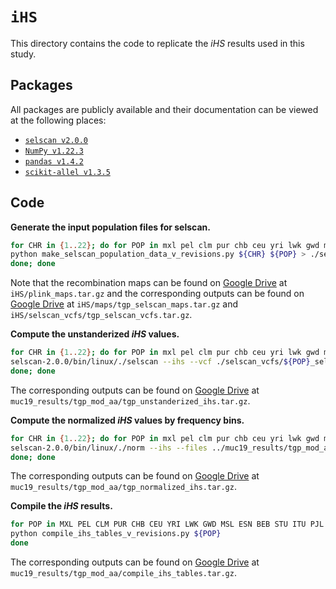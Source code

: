 # `iHS`

This directory contains the code to replicate the _iHS_ results used in this study.

## Packages

All packages are publicly available and their documentation can be viewed at the following places:

- [`selscan v2.0.0`](https://github.com/szpiech/selscan)
- [`NumPy v1.22.3`](https://numpy.org/doc/stable/reference/index.html)
- [`pandas v1.4.2`](https://pandas.pydata.org/docs/)
- [`scikit-allel v1.3.5`](https://scikit-allel.readthedocs.io/en/stable/index.html)

## Code

__Generate the input population files for selscan.__
```bash
for CHR in {1..22}; do for POP in mxl pel clm pur chb ceu yri lwk gwd msl esn beb stu itu pjl gih khv chs jpt cdx tsi ibs gbr fin; do
python make_selscan_population_data_v_revisions.py ${CHR} ${POP} > ./selscan_vcfs/${POP}_selscan_chr${CHR}.vcf
done; done
```
Note that the recombination maps can be found on [Google Drive](https://drive.google.com/drive/folders/1w1uz1a0-l9LwR6x3CKWPgPtT02F1uKzv?usp=sharing) at `iHS/plink_maps.tar.gz` and the corresponding outputs can be found on [Google Drive](https://drive.google.com/drive/folders/1w1uz1a0-l9LwR6x3CKWPgPtT02F1uKzv?usp=sharing) at `iHS/maps/tgp_selscan_maps.tar.gz` and `iHS/selscan_vcfs/tgp_selscan_vcfs.tar.gz`.


__Compute the unstanderized _iHS_ values.__
```bash
for CHR in {1..22}; do for POP in mxl pel clm pur chb ceu yri lwk gwd msl esn beb stu itu pjl gih khv chs jpt cdx tsi ibs gbr fin; do
selscan-2.0.0/bin/linux/./selscan --ihs --vcf ./selscan_vcfs/${POP}_selscan_chr${CHR}.vcf --map ./maps/${POP}_selscan_chr${CHR}.map --out ../muc19_results/tgp_mod_aa/${POP}_chr${CHR}
done; done
```
The corresponding outputs can be found on [Google Drive](https://drive.google.com/drive/folders/1w1uz1a0-l9LwR6x3CKWPgPtT02F1uKzv?usp=sharing) at `muc19_results/tgp_mod_aa/tgp_unstanderized_ihs.tar.gz`.


__Compute the normalized _iHS_ values by frequency bins.__
```bash
for CHR in {1..22}; do for POP in mxl pel clm pur chb ceu yri lwk gwd msl esn beb stu itu pjl gih khv chs jpt cdx tsi ibs gbr fin; do
selscan-2.0.0/bin/linux/./norm --ihs --files ../muc19_results/tgp_mod_aa/${POP}_chr1.ihs.out ../muc19_results/tgp_mod_aa/${POP}_chr2.ihs.out ../muc19_results/tgp_mod_aa/${POP}_chr3.ihs.out ../muc19_results/tgp_mod_aa/${POP}_chr4.ihs.out ../muc19_results/tgp_mod_aa/${POP}_chr5.ihs.out ../muc19_results/tgp_mod_aa/${POP}_chr6.ihs.out ../muc19_results/tgp_mod_aa/${POP}_chr7.ihs.out ../muc19_results/tgp_mod_aa/${POP}_chr8.ihs.out ../muc19_results/tgp_mod_aa/${POP}_chr9.ihs.out ../muc19_results/tgp_mod_aa/${POP}_chr10.ihs.out ../muc19_results/tgp_mod_aa/${POP}_chr11.ihs.out ../muc19_results/tgp_mod_aa/${POP}_chr12.ihs.out ../muc19_results/tgp_mod_aa/${POP}_chr13.ihs.out ../muc19_results/tgp_mod_aa/${POP}_chr14.ihs.out ../muc19_results/tgp_mod_aa/${POP}_chr15.ihs.out ../muc19_results/tgp_mod_aa/${POP}_chr16.ihs.out ../muc19_results/tgp_mod_aa/${POP}_chr17.ihs.out ../muc19_results/tgp_mod_aa/${POP}_chr18.ihs.out ../muc19_results/tgp_mod_aa/${POP}_chr19.ihs.out ../muc19_results/tgp_mod_aa/${POP}_chr20.ihs.out ../muc19_results/tgp_mod_aa/${POP}_chr21.ihs.out ../muc19_results/tgp_mod_aa/${POP}_chr22.ihs.out
done; done
```
The corresponding outputs can be found on [Google Drive](https://drive.google.com/drive/folders/1w1uz1a0-l9LwR6x3CKWPgPtT02F1uKzv?usp=sharing) at `muc19_results/tgp_mod_aa/tgp_normalized_ihs.tar.gz`.


__Compile the _iHS_ results.__
```bash
for POP in MXL PEL CLM PUR CHB CEU YRI LWK GWD MSL ESN BEB STU ITU PJL GIH KHV CHS JPT CDX TSI IBS GBR FIN; do
python compile_ihs_tables_v_revisions.py ${POP}
done
```
The corresponding outputs can be found on [Google Drive](https://drive.google.com/drive/folders/1w1uz1a0-l9LwR6x3CKWPgPtT02F1uKzv?usp=sharing) at `muc19_results/tgp_mod_aa/compile_ihs_tables.tar.gz`.